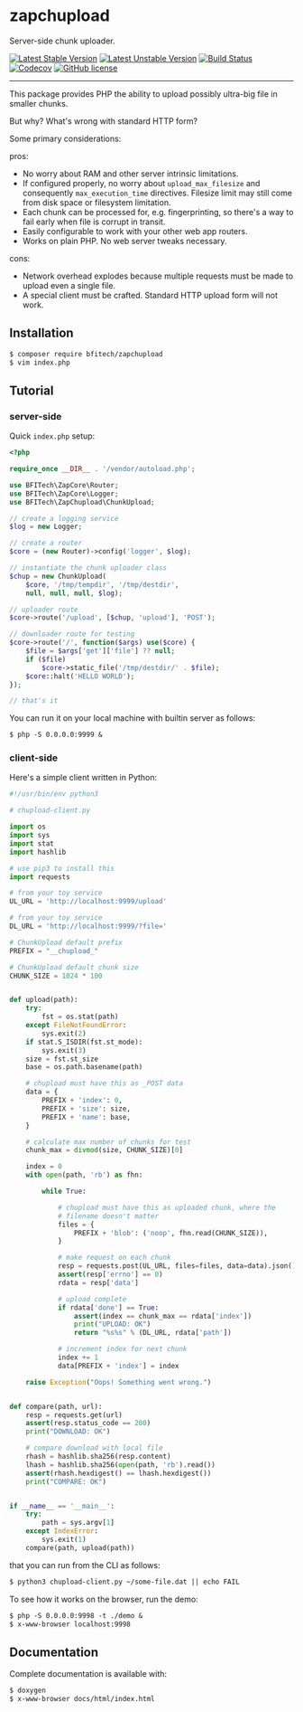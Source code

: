 
zapchupload
===========

Server-side chunk uploader.

[![Latest Stable Version](https://poser.pugx.org/bfitech/zapchupload/v/stable)](https://packagist.org/packages/bfitech/zapchupload)
[![Latest Unstable Version](https://poser.pugx.org/bfitech/zapchupload/v/unstable)](https://packagist.org/packages/bfitech/zapchupload)
[![Build Status](https://travis-ci.org/bfitech/zapchupload.svg?branch=master)](https://travis-ci.org/bfitech/zapchupload)
[![Codecov](https://codecov.io/gh/bfitech/zapchupload/branch/master/graph/badge.svg)](https://codecov.io/gh/bfitech/zapchupload)
[![GitHub license](https://img.shields.io/badge/license-MIT-blue.svg)](https://raw.githubusercontent.com/bfitech/zapchupload/master/LICENSE)

----

This package provides PHP the ability to upload possibly ultra-big file
in smaller chunks.

But why? What's wrong with standard HTTP form?

Some primary considerations:

pros:

- No worry about RAM and other server intrinsic limitations.
- If configured properly, no worry about `upload_max_filesize` and
  consequently `max_execution_time` directives. Filesize limit may still
  come from disk space or filesystem limitation.
- Each chunk can be processed for, e.g. fingerprinting, so there's a way
  to fail early when file is corrupt in transit.
- Easily configurable to work with your other web app routers.
- Works on plain PHP. No web server tweaks necessary.

cons:

- Network overhead explodes because multiple requests must be made to
  upload even a single file.
- A special client must be crafted. Standard HTTP upload form will not
  work.


## Installation

```txt
$ composer require bfitech/zapchupload
$ vim index.php
```

## Tutorial

### server-side

Quick `index.php` setup:

```php
<?php

require_once __DIR__ . '/vendor/autoload.php';

use BFITech\ZapCore\Router;
use BFITech\ZapCore\Logger;
use BFITech\ZapChupload\ChunkUpload;

// create a logging service
$log = new Logger;

// create a router
$core = (new Router)->config('logger', $log);

// instantiate the chunk uploader class
$chup = new ChunkUpload(
    $core, '/tmp/tempdir', '/tmp/destdir',
    null, null, null, $log);

// uploader route
$core->route('/upload', [$chup, 'upload'], 'POST');

// downloader route for testing
$core->route('/', function($args) use($core) {
	$file = $args['get']['file'] ?? null;
	if ($file)
		$core->static_file('/tmp/destdir/' . $file);
	$core::halt('HELLO WORLD');
});

// that's it
```

You can run it on your local machine with builtin server as follows:

```txt
$ php -S 0.0.0.0:9999 &
```

### client-side

Here's a simple client written in Python:

```py
#!/usr/bin/env python3

# chupload-client.py

import os
import sys
import stat
import hashlib

# use pip3 to install this
import requests

# from your toy service
UL_URL = 'http://localhost:9999/upload'

# from your toy service
DL_URL = 'http://localhost:9999/?file='

# ChunkUpload default prefix
PREFIX = "__chupload_"

# ChunkUpload default chunk size
CHUNK_SIZE = 1024 * 100


def upload(path):
    try:
        fst = os.stat(path)
    except FileNotFoundError:
        sys.exit(2)
    if stat.S_ISDIR(fst.st_mode):
        sys.exit(3)
    size = fst.st_size
    base = os.path.basename(path)

    # chupload must have this as _POST data
    data = {
        PREFIX + 'index': 0,
        PREFIX + 'size': size,
        PREFIX + 'name': base,
    }

    # calculate max number of chunks for test
    chunk_max = divmod(size, CHUNK_SIZE)[0]

    index = 0
    with open(path, 'rb') as fhn:

        while True:

            # chupload must have this as uploaded chunk, where the
            # filename doesn't matter
            files = {
                PREFIX + 'blob': ('noop', fhn.read(CHUNK_SIZE)),
            }

            # make request on each chunk
            resp = requests.post(UL_URL, files=files, data=data).json()
            assert(resp['errno'] == 0)
            rdata = resp['data']

            # upload complete
            if rdata['done'] == True:
                assert(index == chunk_max == rdata['index'])
                print("UPLOAD: OK")
                return "%s%s" % (DL_URL, rdata['path'])

            # increment index for next chunk
            index += 1
            data[PREFIX + 'index'] = index

    raise Exception("Oops! Something went wrong.")


def compare(path, url):
    resp = requests.get(url)
    assert(resp.status_code == 200)
    print("DOWNLOAD: OK")

    # compare download with local file
    rhash = hashlib.sha256(resp.content)
    lhash = hashlib.sha256(open(path, 'rb').read())
    assert(rhash.hexdigest() == lhash.hexdigest())
    print("COMPARE: OK")


if __name__ == '__main__':
    try:
        path = sys.argv[1]
    except IndexError:
        sys.exit(1)
    compare(path, upload(path))

```

that you can run from the CLI as follows:

```txt
$ python3 chupload-client.py ~/some-file.dat || echo FAIL
```

To see how it works on the browser, run the demo:

```txt
$ php -S 0.0.0.0:9998 -t ./demo &
$ x-www-browser localhost:9998
```

## Documentation

Complete documentation is available with:

```txt
$ doxygen
$ x-www-browser docs/html/index.html
```


